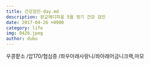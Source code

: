 ```yaml
--- 
title: 건강검진-day.md 
description: 판교메디피움 5월 정기 건강 검진
date: 2017-04-26 +0900
category: life 
img: 0426.jpeg
author: dubu
--- 
```

우콩팥소
/압170/협심증
/좌우아래사랑니/좌아래어금니크랙,마모

